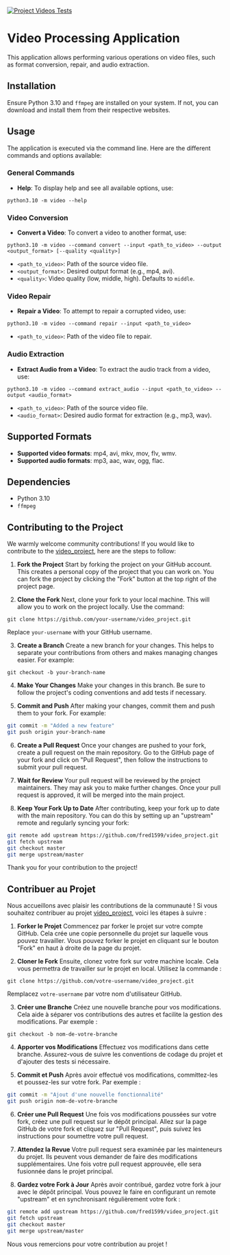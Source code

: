 [![Project Videos Tests](https://github.com/fred1599/video_project/actions/workflows/project-tests.yml/badge.svg)](https://github.com/fred1599/video_project/actions/workflows/project-tests.yml)

# Video Processing Application

This application allows performing various operations on video files, such as format conversion, repair, and audio extraction.

## Installation

Ensure Python 3.10 and `ffmpeg` are installed on your system. If not, you can download and install them from their respective websites.

## Usage

The application is executed via the command line. Here are the different commands and options available:

### General Commands

- **Help**: To display help and see all available options, use:

`python3.10 -m video --help`


### Video Conversion

- **Convert a Video**: To convert a video to another format, use:

`python3.10 -m video --command convert --input <path_to_video> --output <output_format> [--quality <quality>]`

- `<path_to_video>`: Path of the source video file.
- `<output_format>`: Desired output format (e.g., mp4, avi).
- `<quality>`: Video quality (low, middle, high). Defaults to `middle`.

### Video Repair

- **Repair a Video**: To attempt to repair a corrupted video, use:

`python3.10 -m video --command repair --input <path_to_video>`

- `<path_to_video>`: Path of the video file to repair.

### Audio Extraction

- **Extract Audio from a Video**: To extract the audio track from a video, use:

`python3.10 -m video --command extract_audio --input <path_to_video> --output <audio_format>`

- `<path_to_video>`: Path of the source video file.
- `<audio_format>`: Desired audio format for extraction (e.g., mp3, wav).

## Supported Formats

- **Supported video formats**: mp4, avi, mkv, mov, flv, wmv.
- **Supported audio formats**: mp3, aac, wav, ogg, flac.

## Dependencies

- Python 3.10
- `ffmpeg`

## Contributing to the Project

We warmly welcome community contributions! If you would like to contribute to the [video_project](https://github.com/fred1599/video_project), here are the steps to follow:

1. **Fork the Project**
   Start by forking the project on your GitHub account. This creates a personal copy of the project that you can work on. You can fork the project by clicking the "Fork" button at the top right of the project page.

2. **Clone the Fork**
   Next, clone your fork to your local machine. This will allow you to work on the project locally. Use the command:

`git clone https://github.com/your-username/video_project.git`

Replace `your-username` with your GitHub username.

3. **Create a Branch**
Create a new branch for your changes. This helps to separate your contributions from others and makes managing changes easier. For example:

`git checkout -b your-branch-name`

4. **Make Your Changes**
Make your changes in this branch. Be sure to follow the project's coding conventions and add tests if necessary.

5. **Commit and Push**
After making your changes, commit them and push them to your fork. For example:

```bash
git commit -m "Added a new feature"
git push origin your-branch-name
```

6. **Create a Pull Request**
Once your changes are pushed to your fork, create a pull request on the main repository. Go to the GitHub page of your fork and click on "Pull Request", then follow the instructions to submit your pull request.

7. **Wait for Review**
Your pull request will be reviewed by the project maintainers. They may ask you to make further changes. Once your pull request is approved, it will be merged into the main project.

8. **Keep Your Fork Up to Date**
After contributing, keep your fork up to date with the main repository. You can do this by setting up an "upstream" remote and regularly syncing your fork:

```bash
git remote add upstream https://github.com/fred1599/video_project.git
git fetch upstream
git checkout master
git merge upstream/master
```

Thank you for your contribution to the project!

## Contribuer au Projet

Nous accueillons avec plaisir les contributions de la communauté ! Si vous souhaitez contribuer au projet [video_project](https://github.com/fred1599/video_project), voici les étapes à suivre :

1. **Forker le Projet**
   Commencez par forker le projet sur votre compte GitHub. Cela crée une copie personnelle du projet sur laquelle vous pouvez travailler. Vous pouvez forker le projet en cliquant sur le bouton "Fork" en haut à droite de la page du projet.

2. **Cloner le Fork**
   Ensuite, clonez votre fork sur votre machine locale. Cela vous permettra de travailler sur le projet en local. Utilisez la commande :

`git clone https://github.com/votre-username/video_project.git`

Remplacez `votre-username` par votre nom d'utilisateur GitHub.

3. **Créer une Branche**
Créez une nouvelle branche pour vos modifications. Cela aide à séparer vos contributions des autres et facilite la gestion des modifications. Par exemple :

`git checkout -b nom-de-votre-branche`

4. **Apporter vos Modifications**
Effectuez vos modifications dans cette branche. Assurez-vous de suivre les conventions de codage du projet et d'ajouter des tests si nécessaire.

5. **Commit et Push**
Après avoir effectué vos modifications, committez-les et poussez-les sur votre fork. Par exemple :

```bash
git commit -m "Ajout d'une nouvelle fonctionnalité"
git push origin nom-de-votre-branche
```

6. **Créer une Pull Request**
Une fois vos modifications poussées sur votre fork, créez une pull request sur le dépôt principal. Allez sur la page GitHub de votre fork et cliquez sur "Pull Request", puis suivez les instructions pour soumettre votre pull request.

7. **Attendez la Revue**
Votre pull request sera examinée par les mainteneurs du projet. Ils peuvent vous demander de faire des modifications supplémentaires. Une fois votre pull request approuvée, elle sera fusionnée dans le projet principal.

8. **Gardez votre Fork à Jour**
Après avoir contribué, gardez votre fork à jour avec le dépôt principal. Vous pouvez le faire en configurant un remote "upstream" et en synchronisant régulièrement votre fork :

```bash
git remote add upstream https://github.com/fred1599/video_project.git
git fetch upstream
git checkout master
git merge upstream/master
```

Nous vous remercions pour votre contribution au projet !
